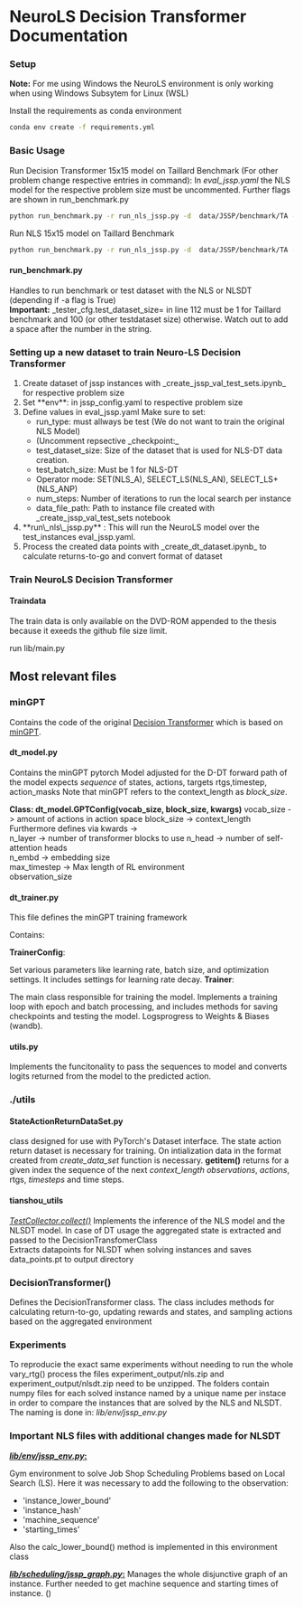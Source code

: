 # NeuroLS Decision Transformer Documentation
### Setup
**Note:** For me using Windows the NeuroLS environment is only working when using Windows Subsytem for Linux  (WSL)  

Install the requirements as conda environment
```sh
conda env create -f requirements.yml
```
### Basic Usage
Run Decision Transformer 15x15 model on Taillard Benchmark (For other problem change respective entries in command):
In _eval_jssp.yaml_ the NLS model for the respective problem size must be uncommented.
Further flags are shown in run_benchmark.py
```sh
python run_benchmark.py -r run_nls_jssp.py -d  data/JSSP/benchmark/TA -g 15x15 -p jssp -m nls -e eval_jssp --args "env=jssp15x15_unf" -n 200 -x  15x15/.pt -a True --rtg_factor 1.0 
```
Run NLS 15x15 model on Taillard Benchmark
```sh
python run_benchmark.py -r run_nls_jssp.py -d  data/JSSP/benchmark/TA -g 15x15 -p jssp -m nls -e eval_jssp --args "env=jssp15x15_unf" -n 200
```

#### run_benchmark.py
Handles to run benchmark or test dataset with the NLS or NLSDT (depending if -a flag is True)  
**Important:** _tester_cfg.test_dataset_size= in line 112 must be 1 for Taillard benchmark and 100 (or other testdataset size) otherwise.
Watch out to add a space after the number in the string.
### Setting up a new dataset to train Neuro-LS Decision Transformer
<ol>
    <li> Create dataset of jssp instances with _create_jssp_val_test_sets.ipynb_ for respective problem size 
    </li>
<li> Set **env**: in jssp_config.yaml to respective problem size</li>
<li> Define values in eval_jssp.yaml 
    Make sure to set:
    <ul>
        <li>run_type: must allways be test (We do not want to train the original NLS Model)</li>
        <li>(Uncomment repsective _checkpoint:_ </li>
        <li>test_dataset_size: Size of the dataset that is used for NLS-DT data creation.</li>
        <li>test_batch_size: Must be 1 for NLS-DT</li>
        <li>Operator mode: SET(NLS_A), SELECT_LS(NLS_AN), SELECT_LS+(NLS_ANP)</li>
        <li>num_steps: Number of iterations to run the local search per instance</li>
        <li>data_file_path: Path to instance file created with _create_jssp_val_test_sets notebook</li>
    </ul>
</li>
<li>**run\_nls\_jssp.py** : This will run the NeuroLS model over the test_instances eval_jssp.yaml.
</li>
<li>Process the created data points with _create_dt_dataset.ipynb_ to calculate returns-to-go and convert format of dataset</li>
</ol>

### Train NeuroLS Decision Transformer ###
#### Traindata
The train data is only available on the DVD-ROM appended to the thesis because it exeeds the github file size limit.

run lib/main.py


## Most relevant files
### minGPT ### 
 Contains the code of the original [Decision Transformer](https://github.com/kzl/decision-transformer/ "Named link title") which is based on [minGPT](https://github.com/karpathy/minGPT).
#### dt_model.py #### 
Contains the minGPT pytorch Model adjusted for the D-DT
forward path of the model expects _sequence_ of states, actions, targets rtgs,timestep, action_masks
Note that minGPT refers to the context_length as _block_size_.

**Class: dt_model.GPTConfig(vocab_size, block_size, kwargs)**
vocab_size -> amount of actions in action space
block_size -> context_length  
Furthermore defines via kwards ->  
n_layer -> number of transformer blocks to use
n_head -> number of self-attention heads  
n_embd -> embedding size  
max_timestep -> Max length of RL environment  
observation_size

#### dt_trainer.py ####
This file defines the minGPT training framework

Contains: 

**TrainerConfig**:

Set various parameters like learning rate, batch size, and optimization settings. It includes settings for learning rate decay.
**Trainer**: 

The main class responsible for training the model. Implements a training loop with epoch and batch processing, and includes methods for saving checkpoints and testing the model. Logsprogress to Weights & Biases (wandb).

#### utils.py ####
Implements the funcitonality to pass the sequences to model 
and converts logits returned from the model to the predicted action.


### ./utils ###

#### StateActionReturnDataSet.py ####
class designed for use with PyTorch's Dataset interface.
The state action return dataset is necessary for training. On intialization data in the
format created from _create_data_set_ function is necessary.
__getitem()__ 
returns  for a given index the sequence of the next _context_length_ _observations_, _actions_, rtgs, _timesteps_ 
and time steps. 


#### tianshou_utils ####
<u>_TestCollector.collect()_</u>
Implements the inference of the NLS model and the NLSDT model. In case of DT usage the aggregated state is extracted and passed to the DecisionTransfomerClass  
Extracts datapoints for NLSDT when solving instances and saves data_points.pt to output directory

### DecisionTransformer() ###
Defines the DecisionTransformer class. The class includes methods for calculating return-to-go, updating rewards and states, and sampling actions based on the aggregated environment 

### Experiments ###
To reproducie the exact same experiments without needing to run the whole vary_rtg() process the files experiment_output/nls.zip
and experiment_output/nlsdt.zip need to be unzipped.
The folders contain numpy files for each solved instance named by a unique name per instace in order to compare the instances that are
solved by the NLS and NLSDT. 
The naming is done in: _lib/env/jssp_env.py_

### Important NLS files with additional changes made for NLSDT ### 
**<u>_lib/env/jssp_env.py_:</u>** 

Gym environment to solve Job Shop Scheduling Problems based on Local Search (LS).
Here it was necessary to add the following to the observation:
<ul>
<li>'instance_lower_bound'</li>
<li>'instance_hash'</li>
<li>'machine_sequence'</li>
<li>'starting_times'</li>
</ul>
Also the calc_lower_bound() method is implemented in this environment class

**<u>_lib/scheduling/jssp_graph.py_:</u>** 
Manages the whole disjunctive graph of an instance. Further needed
 to get machine sequence and starting times of instance. ()
